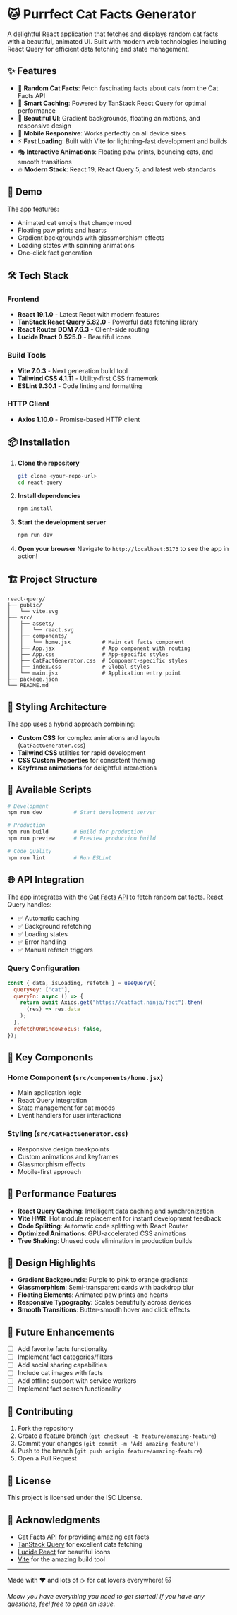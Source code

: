 # 🐱 Purrfect Cat Facts Generator

A delightful React application that fetches and displays random cat facts with a beautiful, animated UI. Built with modern web technologies including React Query for efficient data fetching and state management.


## ✨ Features

- 🎯 **Random Cat Facts**: Fetch fascinating facts about cats from the Cat Facts API
- 🔄 **Smart Caching**: Powered by TanStack React Query for optimal performance
- 🎨 **Beautiful UI**: Gradient backgrounds, floating animations, and responsive design
- 📱 **Mobile Responsive**: Works perfectly on all device sizes
- ⚡ **Fast Loading**: Built with Vite for lightning-fast development and builds
- 🎭 **Interactive Animations**: Floating paw prints, bouncing cats, and smooth transitions
- 🔥 **Modern Stack**: React 19, React Query 5, and latest web standards

## 🚀 Demo

The app features:
- Animated cat emojis that change mood
- Floating paw prints and hearts
- Gradient backgrounds with glassmorphism effects
- Loading states with spinning animations
- One-click fact generation

## 🛠️ Tech Stack

### Frontend
- **React 19.1.0** - Latest React with modern features
- **TanStack React Query 5.82.0** - Powerful data fetching library
- **React Router DOM 7.6.3** - Client-side routing
- **Lucide React 0.525.0** - Beautiful icons

### Build Tools
- **Vite 7.0.3** - Next generation build tool
- **Tailwind CSS 4.1.11** - Utility-first CSS framework
- **ESLint 9.30.1** - Code linting and formatting

### HTTP Client
- **Axios 1.10.0** - Promise-based HTTP client

## 📦 Installation

1. **Clone the repository**
   ```bash
   git clone <your-repo-url>
   cd react-query
   ```

2. **Install dependencies**
   ```bash
   npm install
   ```

3. **Start the development server**
   ```bash
   npm run dev
   ```

4. **Open your browser**
   Navigate to `http://localhost:5173` to see the app in action!

## 🏗️ Project Structure

```
react-query/
├── public/
│   └── vite.svg
├── src/
│   ├── assets/
│   │   └── react.svg
│   ├── components/
│   │   └── home.jsx          # Main cat facts component
│   ├── App.jsx               # App component with routing
│   ├── App.css               # App-specific styles
│   ├── CatFactGenerator.css  # Component-specific styles
│   ├── index.css             # Global styles
│   └── main.jsx              # Application entry point
├── package.json
└── README.md
```

## 🎨 Styling Architecture

The app uses a hybrid approach combining:
- **Custom CSS** for complex animations and layouts (`CatFactGenerator.css`)
- **Tailwind CSS** utilities for rapid development
- **CSS Custom Properties** for consistent theming
- **Keyframe animations** for delightful interactions

## 🔧 Available Scripts

```bash
# Development
npm run dev          # Start development server

# Production
npm run build        # Build for production
npm run preview      # Preview production build

# Code Quality
npm run lint         # Run ESLint
```

## 🌐 API Integration

The app integrates with the [Cat Facts API](https://catfact.ninja/fact) to fetch random cat facts. React Query handles:

- ✅ Automatic caching
- ✅ Background refetching
- ✅ Loading states
- ✅ Error handling
- ✅ Manual refetch triggers

### Query Configuration
```javascript
const { data, isLoading, refetch } = useQuery({
  queryKey: ["cat"],
  queryFn: async () => {
    return await Axios.get("https://catfact.ninja/fact").then(
      (res) => res.data
    );
  },
  refetchOnWindowFocus: false,
});
```

## 🎯 Key Components

### Home Component (`src/components/home.jsx`)
- Main application logic
- React Query integration
- State management for cat moods
- Event handlers for user interactions

### Styling (`src/CatFactGenerator.css`)
- Responsive design breakpoints
- Custom animations and keyframes
- Glassmorphism effects
- Mobile-first approach

## 🚀 Performance Features

- **React Query Caching**: Intelligent data caching and synchronization
- **Vite HMR**: Hot module replacement for instant development feedback
- **Code Splitting**: Automatic code splitting with React Router
- **Optimized Animations**: GPU-accelerated CSS animations
- **Tree Shaking**: Unused code elimination in production builds

## 🎨 Design Highlights

- **Gradient Backgrounds**: Purple to pink to orange gradients
- **Glassmorphism**: Semi-transparent cards with backdrop blur
- **Floating Elements**: Animated paw prints and hearts
- **Responsive Typography**: Scales beautifully across devices
- **Smooth Transitions**: Butter-smooth hover and click effects

## 🔮 Future Enhancements

- [ ] Add favorite facts functionality
- [ ] Implement fact categories/filters
- [ ] Add social sharing capabilities
- [ ] Include cat images with facts
- [ ] Add offline support with service workers
- [ ] Implement fact search functionality

## 🤝 Contributing

1. Fork the repository
2. Create a feature branch (`git checkout -b feature/amazing-feature`)
3. Commit your changes (`git commit -m 'Add amazing feature'`)
4. Push to the branch (`git push origin feature/amazing-feature`)
5. Open a Pull Request

## 📄 License

This project is licensed under the ISC License.

## 🙏 Acknowledgments

- [Cat Facts API](https://catfact.ninja/) for providing amazing cat facts
- [TanStack Query](https://tanstack.com/query) for excellent data fetching
- [Lucide React](https://lucide.dev/) for beautiful icons
- [Vite](https://vitejs.dev/) for the amazing build tool

---

Made with ❤️ and lots of ☕ for cat lovers everywhere! 🐱

*Meow you have everything you need to get started! If you have any questions, feel free to open an issue.*
